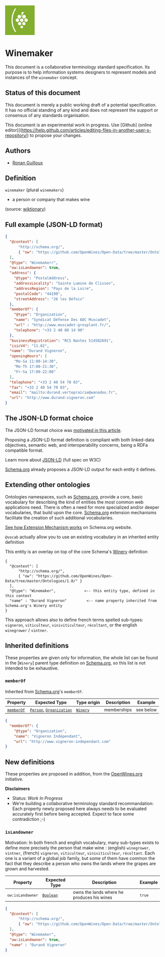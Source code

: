
![OpenWines](https://raw.githubusercontent.com/OpenWines/Resources/master/elements/favicons/android-icon-96x96.png)

# Winemaker

This document is a collaborative terminology standard specification.
Its purpose is to help information systems designers to represent models and instances of the `winemaker` concept.

## Status of this document

This document is merely a public working draft of a potential specification. It has no official standing of any kind and does not represent the support or consensus of any standards organisation.

This document is an experimental work in progress. Use [Github] (online editor)](https://help.github.com/articles/editing-files-in-another-user-s-repository/) to propose your changes.

## Authors

- [Ronan Guilloux](https://github.com/ronanguilloux)

## Definition

`winemaker` (plural `winemakers`)

- a person or company that makes wine

(source: [wiktionary](https://en.wiktionary.org/wiki/winemaker))

## Full example (JSON-LD format)

```json
{
  "@context": [ 
      "http://schema.org/",
      { "ow": "https://github.com/OpenWines/Open-Data/tree/master/Ontologies/1.0/" }
  ],
  "@type": "Winemakerr",
  "ow:isLandowner": true,  
  "address": {
    "@type": "PostalAddress",
    "addressLocality": "Sainte Lumine de Clisson",
    "addressRegion": "Pays de la Loire",
    "postalCode": "44190",
    "streetAddress": "26 les Défois"
  },
  "memberOf": {
    "@type": "Organization",
    "name": "Syndicat Défense Des AOC Muscadet",
    "url" : "http://www.muscadet-grosplant.fr/",
    "telephone": "+33 2 40 80 14 90"
  },
  "businessRegistration": "RCS Nantes 514582691",
  "isicV4": "11.02",
  "name": "Durand Vigneron",
  "openingHours": [
    "Mo-Sa 11:00-14:30",
    "Mo-Th 17:00-21:30",
    "Fr-Sa 17:00-22:00"
  ],
  "telephone": "+33 2 40 54 70 03",
  "fax": "+33 2 40 54 70 03",
  "email": "mailto:durand.verteprairie@wanadoo.fr",
  "url": "http://www.durand-vigneron.com"
}
```

## The JSON-LD format choice

The JSON-LD format choice was [motivated in this article](http://openwines.eu/data-formats.html).

Proposing a JSON-LD format definition is compliant with both linked-data objectives, semantic web, and interoperability concerns, being a RDFa compatible format.

Learn more about [JSON-LD](http://www.w3.org/TR/json-ld/) (full spec on W3C)

[Schema.org](http://schema.org) already proposes a JSON-LD output for each entity it defines.

## Extending other ontologies

Ontologies namespaces, such as [Schema.org](http://schema.org), provide a core, basic vocabulary for describing the kind of entities the most common web applications need. There is often a need for more specialized and/or deeper vocabularies, that build upon the core. [Schema.org](http://schema.org) extension mechanisms facilitate the creation of such additional vocabularies.

[See how Extension Mechanism works](https://schema.org/docs/extension.html) on Schema.org website.

`@vocab` actually allow you to use an existing vocabulary in an inherited entity definition  

This entity is an overlay on top of the core Schema's [Winery](https://schema.org/Winery) definition

```
{
  "@context": [ 
      "http://schema.org/",
      { "ow": "https://github.com/OpenWines/Open-Data/tree/master/Ontologies/1.0/" }
  ],
  "@type": "Winemaker",             <-- this entity type, defined in this context
  "name" : "Durand Vigneron"         <-- name property inherited from Schema.org's Winery entity
}
```

This approach allows also to define french terms spelled sub-types: `vigneron`, `viticulteur`, `viniviticulteur`, `récoltant`, or the english `winegrower` / `vintner`.

## Inherited definitions

These properties are given only for information, the whole list can be found in the [`Winery`] parent type definition on [Schema.org](https://schema.org), so this list is not intended to be exhaustive.

### `memberOf`

Inherited from [Schema.org](https://schema.org/memberOf)'s `memberOf`.

Property    | Expected Type               | Type origin                        | Description | Example
----------- | --------------------------- | ---------------------------------- | ----------- | -------
[`memberOf`](https://schema.org/memberOf) | [`Person`](https://schema.org/Person), [`Organization`](https://schema.org/Organization) | [`Winery`](https://schema.org/Winery)| memberships | see below

```json
{
  "memberOf": {
    "@type": "Organization",
    "name": "Vigneron Indépendant",
    "url": "http://www.vigneron-independant.com"
}
```

## New definitions

These properties are proposed in addition, from the [OpenWines.org](http://openwines.org) initiative.

__Disclaimers__

- Status: _Work In Progress_
- We're building a collaborative terminology standard recommandation: Each property newly proposed here always needs to be evaluated accurately first before being accepted. Expect to face some contradiction ;-) 


### `isLandowner`

Motivation: In both french and english vocabulary, many sub-types exists to define more precisely the person that make wine : (english) `winegrower`, `vintner`, (french) `vigneron`, `viticulteur`, `viniviticulteur`, `récoltant`. Each one is a variant of a global job family, but some of them have common the fact that they describe a person who owns the lands where the grapes are grown and harvested.

Property    | Expected Type               | Description | Example
----------- | --------------------------- | ----------- | -------
`ow:isLandowner` | [`Boolean`](https://schema.org/Boolean) | owns the lands where he produces his wines | `true`

```json
{
  "@context": [ 
      "http://schema.org/",
      { "ow": "https://github.com/OpenWines/Open-Data/tree/master/Ontologies/1.0/" }
  ],
  "@type": "Winemaker",
  "ow:isLandowner": true,
  "name" : "Durand Vigneron"
}
```
